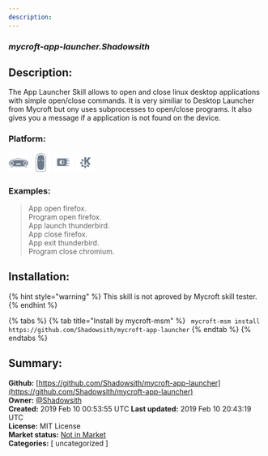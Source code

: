 ```yaml
---
description: 
---
```


### _mycroft-app-launcher.Shadowsith_  
## Description:  
The App Launcher Skill allows to open and close linux desktop applications
with simple open/close commands. It is very similiar to Desktop
Launcher from Mycroft but
ony uses subprocesses to open/close programs. It also gives you a message if a
application is not found on the device.  
### Platform:  
 ![Mark I](../.gitbook/assets/mark-1-icon.png)  ![Mark II](../.gitbook/assets/mark-2-icon.png)  ![Picroft](../.gitbook/assets/picroft-icon.png)  ![plasmoid](../.gitbook/assets/kde.png)   
### Examples:  
> App open firefox.  
> Program open firefox.  
> App launch thunderbird.  
> App close firefox.  
> App exit thunderbird.  
> Program close chromium.  
  
## Installation:  
{% hint style="warning" %}
This skill is not aproved by Mycroft skill tester.
{% endhint %}
    
{% tabs %}
{% tab title="Install by mycroft-msm" %}
``` mycroft-msm install https://github.com/Shadowsith/mycroft-app-launcher```
{% endtab %}
  {% endtabs %}
    
## Summary:  
**Github:** [https://github.com/Shadowsith/mycroft-app-launcher](https://github.com/Shadowsith/mycroft-app-launcher)  
**Owner:** [@Shadowsith](https://github.com/Shadowsith)  
**Created:** 2019 Feb 10 00:53:55 UTC  **Last updated:** 2019 Feb 10 20:43:19 UTC  
**License:** MIT License  
**Market status:** [Not in Market](https://market.mycroft.ai/skill/)  
**Categories:** [ uncategorized ]   

